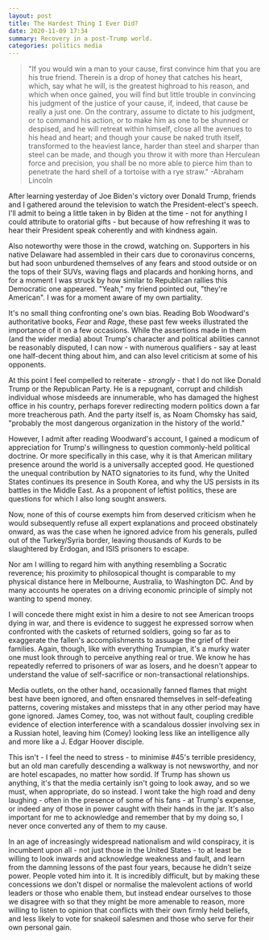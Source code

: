 ```yaml
---
layout: post
title: The Hardest Thing I Ever Did?
date: 2020-11-09 17:34
summary: Recovery in a post-Trump world.
categories: politics media 
---
```


> "If you would win a man to your cause, first convince him that you are his true friend. Therein is a drop of honey that catches his heart, which, say what he will, is the greatest highroad to his reason, and which when once gained, you will find but little trouble in convincing his judgment of the justice of your cause, if, indeed, that cause be really a just one. On the contrary, assume to dictate to his judgment, or to command his action, or to make him as one to be shunned or despised, and he will retreat within himself, close all the avenues to his head and heart; and though your cause be naked truth itself, transformed to the heaviest lance, harder than steel and sharper than steel can be made, and though you throw it with more than Herculean force and precision, you shall be no more able to pierce him than to penetrate the hard shell of a tortoise with a rye straw." -Abraham Lincoln



After learning yesterday of Joe Biden's victory over Donald Trump, friends and I gathered around the television to watch the President-elect's speech. I'll admit to being a little taken in by Biden at the time - not for anything I could attribute to oratorial gifts - but because of how refreshing it was to hear their President speak coherently and with kindness again. 

Also noteworthy were those in the crowd, watching on. Supporters in his native Delaware had assembled in their cars due to coronavirus concerns, but had soon unburdened themselves of any fears and stood outside or on the tops of their SUVs, waving flags and placards and honking horns, and for a moment I was struck by how similar to Republican rallies this Democratic one appeared. "Yeah," my friend pointed out, "they're American". I was for a moment aware of my own partiality.

It's no small thing confronting one's own bias. Reading Bob Woodward's authoritative books, _Fear_ and _Rage_, these past few weeks illustrated the importance of it on a few  occasions. While the assertions made in them (and the wider media) about Trump's character and political abilities cannot be reasonably disputed, I can now - with numerous qualifiers - say at least one half-decent thing about him, and can also level criticism at some of his opponents. 

At this point I feel compelled to reiterate - _strongly_ - that I do not like Donald Trump or the Republican Party. He is a repugnant, corrupt and childish individual whose misdeeds are innumerable, who has damaged the highest office in his country, perhaps forever redirecting modern politics down a far more treacherous path. And the party itself is, as Noam Chomsky has said, "probably the most dangerous organization in the history of the world."

However, I admit after reading Woodward's account, I gained a modicum of appreciation for Trump's willingness to question commonly-held political doctrine. Or more specifically in this case, why it is that American military presence around the world is a universally accepted good. He questioned the unequal contribution by NATO signatories to its fund, why the United States continues its presence in South Korea, and why the US persists in its battles in the Middle East. As a proponent of leftist politics, these are questions for which I also long sought answers.

Now, none of this of course exempts him from deserved criticism when he would subsequently refuse all expert explanations and proceed obstinately onward, as was the case when he ignored advice from his generals, pulled out of the Turkey/Syria border, leaving thousands of Kurds to be slaughtered by Erdogan, and ISIS prisoners to escape. 

Nor am I willing to regard him with anything resembling a Socratic reverence; his  proximity to philosopical thought is comparable to my physical distance here in Melbourne, Australia, to Washington DC. And by many accounts he operates on a driving economic principle of simply not wanting to spend money. 

I will concede there might exist in him a desire to not see American troops dying in war, and there is evidence to suggest he expressed sorrow when confronted with the caskets of returned soldiers, going so far as to exaggerate the fallen's accomplishments to assuage the grief of their families. Again, though, like with everything Trumpian, it's a murky water one must look through to perceive anything real or true. We know he has repeatedly referred to prisoners of war as losers, and he doesn't appear to understand the value of self-sacrifice or non-transactional relationships. 

Media outlets, on the other hand, occasionally fanned flames that might best have been ignored, and often ensnared themselves in self-defeating patterns, covering mistakes and missteps that in any other period may have gone ignored. James Comey, too, was not without fault, coupling credible evidence of election interference with a scandalous dossier involving sex in a Russian hotel, leaving him (Comey) looking less like an intelligence ally and more like a J. Edgar Hoover disciple. 

This isn't - I feel the need to stress - to minimise #45's terrible presidency, but an old man carefully descending a walkway is not newsworthy, and nor are hotel escapades, no matter how sordid. If Trump has shown us anything, it's that the media certainly isn't going to look away, and so we must, when appropriate, do so instead. I wont take the high road and deny laughing - often in the presence of some of his fans - at Trump's expense, or indeed any of those in power caught with their hands in the jar. It's also important for me to acknowledge and remember that by my doing so, I never once converted any of them to my cause.

In an age of increasingly widespread nationalism and wild conspiracy, it is incumbent upon all - not just those in the United States - to at least be willing to look inwards and acknowledge weakness and fault, and learn from the damning lessons of the past four years, because he didn't seize power. People voted him into it. It is incredibly difficult, but by making these concessions we don't dispel or normalise the malevolent actions of world leaders or those who enable them, but instead endear ourselves to those we disagree with so that they might be more amenable to reason, more willing to listen to opinion that conflicts with their own firmly held beliefs, and less likely to vote for snakeoil salesmen and those who serve for their own personal gain.
